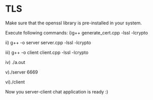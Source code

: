 # TLS
Make sure that the openssl library is pre-installed in your system.

Execute following commands:
i)g++ generate_cert.cpp -lssl -lcrypto

ii) g++ -o server server.cpp -lssl -lcrypto

iii) g++ -o client client.cpp -lssl -lcrypto

iv) ./a.out

v)./server 6669

vi)./client

Now you server-client chat application is ready :)
